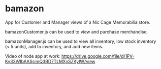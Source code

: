 # bamazon

App for Customer and Manager views of a Nic Cage Memorabilia store.

bamazonCustomer.js can be used to view and purchase merchandise.

bamazonManager.js can be used to view all inventory, low stock inventory (< 5 units), add to inventory, and add new items.

Video of node app at work:
https://drive.google.com/file/d/1PV-Ky33WIbAASsimQ3BD7TLMXySZKyIW/view
